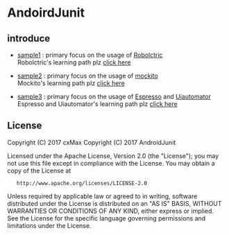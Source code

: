 # AndoirdJunit

## introduce

* [sample1](https://github.com/cxMax/AndroidJunit/tree/master/sample1/AndroidJunit) :  primary focus on the usage of [Robolctric](https://github.com/robolectric/robolectric-samples)  
Robolctric's learning path plz [click here](https://github.com/cxMax/AndroidJunit/blob/master/sample1/AndroidJunit/README.md)


* [sample2](https://github.com/cxMax/AndroidJunit/tree/master/sample2/Junit-sample) :  primary focus on the usage of [mockito](http://mockito.org/)  
Mockito's learning path plz [click here](https://github.com/cxMax/AndroidJunit/blob/master/sample2/Junit-sample/README.md)


* [sample3](https://github.com/cxMax/AndroidJunit/tree/master/sample3/Espresso-sample) :  primary focus on the usage of [Espresso](https://google.github.io/android-testing-support-library/docs/espresso/) and [Uiautomator](https://github.com/googlesamples/android-testing/tree/master/ui/uiautomator/BasicSample)  
Espresso and Uiautomator's learning path plz [click here](https://github.com/cxMax/AndroidJunit/blob/master/sample3/Espresso-sample/README.md)

## License
   Copyright (C) 2017 cxMax
   Copyright (C) 2017 AndroidJunit

   Licensed under the Apache License, Version 2.0 (the "License");
   you may not use this file except in compliance with the License.
   You may obtain a copy of the License at

       http://www.apache.org/licenses/LICENSE-2.0

   Unless required by applicable law or agreed to in writing, software
   distributed under the License is distributed on an "AS IS" BASIS,
   WITHOUT WARRANTIES OR CONDITIONS OF ANY KIND, either express or implied.
   See the License for the specific language governing permissions and
   limitations under the License.